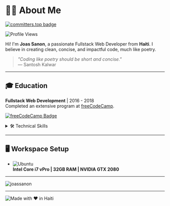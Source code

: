 # 👨‍💻 About Me

[![committers.top badge](https://user-badge.committers.top/haiti_private/joassanon.svg)](https://user-badge.committers.top/haiti_private/joassanon)

![Profile Views](https://joassanon.vercel.app/api/counting)


Hi! I'm **Joas Sanon**, a passionate Fullstack Web Developer from **Haiti**. I believe in creating clean, concise, and impactful code, much like poetry.

> *"Coding like poetry should be short and concise."*  
> ― Santosh Kalwar

---

## 🎓 Education

**Fullstack Web Development** | 2016 - 2018  
Completed an extensive program at [freeCodeCamp](https://freecodecamp.org).

[![freeCodeCamp Badge](https://img.shields.io/badge/freecodecamp-27273D?style=for-the-badge&logo=freecodecamp&logoColor=white)](https://freecodecamp.org)

<details>
  <summary>🛠️ Technical Skills</summary>

  ![Git](https://img.shields.io/badge/GIT-E44C30?style=for-the-badge&logo=git&logoColor=white)
  ![MongoDB](https://img.shields.io/badge/MongoDB-4EA94B?style=for-the-badge&logo=mongodb&logoColor=white)
  ![Angular](https://img.shields.io/badge/Angular-DD0031?style=for-the-badge&logo=angular&logoColor=white)
  ![D3.js](https://img.shields.io/badge/d3.js-F9A03C?style=for-the-badge&logo=d3.js&logoColor=white)
  ![Express.js](https://img.shields.io/badge/Express.js-000000?style=for-the-badge&logo=express&logoColor=white)
  ![JWT](https://img.shields.io/badge/JWT-000000?style=for-the-badge&logo=JSON%20web%20tokens&logoColor=white)
  ![Markdown](https://img.shields.io/badge/Markdown-000000?style=for-the-badge&logo=markdown&logoColor=white)
  ![Node.js](https://img.shields.io/badge/Node.js-339933?style=for-the-badge&logo=nodedotjs&logoColor=white)
  ![NPM](https://img.shields.io/badge/npm-CB3837?style=for-the-badge&logo=npm&logoColor=white)
  ![React](https://img.shields.io/badge/React-20232A?style=for-the-badge&logo=react&logoColor=61DAFB)
  ![Sass](https://img.shields.io/badge/Sass-CC6699?style=for-the-badge&logo=sass&logoColor=white)
  ![Socket.io](https://img.shields.io/badge/Socket.io-010101?&style=for-the-badge&logo=Socket.io&logoColor=white)
  ![Three.js](https://img.shields.io/badge/ThreeJs-black?style=for-the-badge&logo=three.js&logoColor=white)
  ![Yarn](https://img.shields.io/badge/Yarn-2C8EBB?style=for-the-badge&logo=yarn&logoColor=white)
  ![VSCode](https://img.shields.io/badge/VSCode-0078D4?style=for-the-badge&logo=visual%20studio%20code&logoColor=white)
  ![Bootstrap](https://img.shields.io/badge/Bootstrap-563D7C?style=for-the-badge&logo=bootstrap&logoColor=white)
  ![HTML5](https://img.shields.io/badge/HTML5-E34F26?style=for-the-badge&logo=html5&logoColor=white)
  ![JavaScript](https://img.shields.io/badge/JavaScript-323330?style=for-the-badge&logo=javascript&logoColor=F7DF1E)
  ![CSS3](https://img.shields.io/badge/CSS3-1572B6?style=for-the-badge&logo=css3&logoColor=white)
  ![Jest](https://img.shields.io/badge/Jest-C21325?style=for-the-badge&logo=jest&logoColor=white)
  ![Mocha](https://img.shields.io/badge/Mocha-8D6748?style=for-the-badge&logo=Mocha&logoColor=white)
  ![JSON](https://img.shields.io/badge/json-5E5C5C?style=for-the-badge&logo=json&logoColor=white)
  ![Pug](https://img.shields.io/badge/Pug-E3C29B?style=for-the-badge&logo=pug&logoColor=black)
  ![ESLint](https://img.shields.io/badge/eslint-3A33D1?style=for-the-badge&logo=eslint&logoColor=white)
  ![React Native](https://img.shields.io/badge/React_Native-20232A?style=for-the-badge&logo=react&logoColor=61DAFB)
  ![Glitch](https://img.shields.io/badge/Glitch-2800ff?style=for-the-badge&logo=glitch&logoColor=white)
  ![Netlify](https://img.shields.io/badge/Netlify-00C7B7?style=for-the-badge&logo=netlify&logoColor=white)

</details>

---

## 🖥️ Workspace Setup


- ![Ubuntu](https://img.shields.io/badge/Ubuntu-E95420.svg?&style=for-the-badge&logo=ubuntu&logoColor=white)  
  **Intel Core i7 vPro | 32GB RAM | NVIDIA GTX 2080**

---

<p><img align="center" src="https://github-readme-streak-stats.herokuapp.com/?user=joassanon&" alt="joassanon" /></p>

---

![Made with ❤️ in Haiti](https://img.shields.io/badge/Made%20with%20❤️%20in%20Haiti-red?style=for-the-badge)

